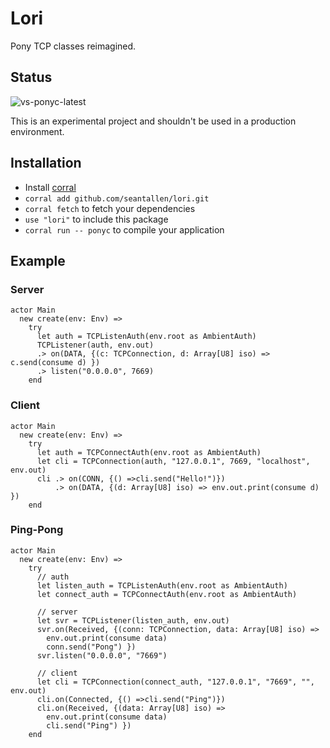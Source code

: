 # Lori

Pony TCP classes reimagined.

## Status

![vs-ponyc-latest](https://github.com/seantallen/lori/workflows/vs-ponyc-latest/badge.svg)

This is an experimental project and shouldn't be used in a production environment.

## Installation

* Install [corral](https://github.com/ponylang/corral)
* `corral add github.com/seantallen/lori.git`
* `corral fetch` to fetch your dependencies
* `use "lori"` to include this package
* `corral run -- ponyc` to compile your application

## Example

### Server
```pony
actor Main
  new create(env: Env) =>
    try
      let auth = TCPListenAuth(env.root as AmbientAuth)
      TCPListener(auth, env.out)
      .> on(DATA, {(c: TCPConnection, d: Array[U8] iso) => c.send(consume d) })
      .> listen("0.0.0.0", 7669)
    end
```

### Client
```pony
actor Main
  new create(env: Env) =>
    try
      let auth = TCPConnectAuth(env.root as AmbientAuth)
      let cli = TCPConnection(auth, "127.0.0.1", 7669, "localhost", env.out)
      cli .> on(CONN, {() =>cli.send("Hello!")})
          .> on(DATA, {(d: Array[U8] iso) => env.out.print(consume d) })
    end
```

### Ping-Pong
```pony
actor Main
  new create(env: Env) =>
    try
      // auth
      let listen_auth = TCPListenAuth(env.root as AmbientAuth)
      let connect_auth = TCPConnectAuth(env.root as AmbientAuth)

      // server
      let svr = TCPListener(listen_auth, env.out)
      svr.on(Received, {(conn: TCPConnection, data: Array[U8] iso) =>
        env.out.print(consume data)
        conn.send("Pong") })
      svr.listen("0.0.0.0", "7669")

      // client
      let cli = TCPConnection(connect_auth, "127.0.0.1", "7669", "", env.out)
      cli.on(Connected, {() =>cli.send("Ping")})
      cli.on(Received, {(data: Array[U8] iso) =>
        env.out.print(consume data)
        cli.send("Ping") })
    end
```
